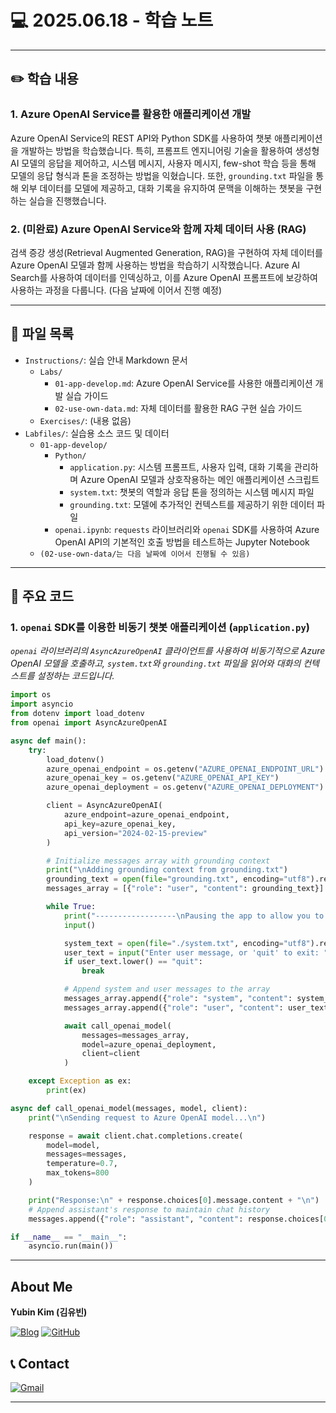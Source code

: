 # 💻 2025.06.18 - 학습 노트

---

## ✏️ 학습 내용

### 1. Azure OpenAI Service를 활용한 애플리케이션 개발

Azure OpenAI Service의 REST API와 Python SDK를 사용하여 챗봇 애플리케이션을 개발하는 방법을 학습했습니다. 특히, 프롬프트 엔지니어링 기술을 활용하여 생성형 AI 모델의 응답을 제어하고, 시스템 메시지, 사용자 메시지, few-shot 학습 등을 통해 모델의 응답 형식과 톤을 조정하는 방법을 익혔습니다. 또한, `grounding.txt` 파일을 통해 외부 데이터를 모델에 제공하고, 대화 기록을 유지하여 문맥을 이해하는 챗봇을 구현하는 실습을 진행했습니다.

### 2. (미완료) Azure OpenAI Service와 함께 자체 데이터 사용 (RAG)

검색 증강 생성(Retrieval Augmented Generation, RAG)을 구현하여 자체 데이터를 Azure OpenAI 모델과 함께 사용하는 방법을 학습하기 시작했습니다. Azure AI Search를 사용하여 데이터를 인덱싱하고, 이를 Azure OpenAI 프롬프트에 보강하여 사용하는 과정을 다룹니다. (다음 날짜에 이어서 진행 예정)

---

## 📁 파일 목록

- `Instructions/`: 실습 안내 Markdown 문서
  - `Labs/`
    - `01-app-develop.md`: Azure OpenAI Service를 사용한 애플리케이션 개발 실습 가이드
    - `02-use-own-data.md`: 자체 데이터를 활용한 RAG 구현 실습 가이드
  - `Exercises/`: (내용 없음)
- `Labfiles/`: 실습용 소스 코드 및 데이터
  - `01-app-develop/`
    - `Python/`
      - `application.py`: 시스템 프롬프트, 사용자 입력, 대화 기록을 관리하며 Azure OpenAI 모델과 상호작용하는 메인 애플리케이션 스크립트
      - `system.txt`: 챗봇의 역할과 응답 톤을 정의하는 시스템 메시지 파일
      - `grounding.txt`: 모델에 추가적인 컨텍스트를 제공하기 위한 데이터 파일
    - `openai.ipynb`: `requests` 라이브러리와 `openai` SDK를 사용하여 Azure OpenAI API의 기본적인 호출 방법을 테스트하는 Jupyter Notebook
  - `(02-use-own-data/는 다음 날짜에 이어서 진행될 수 있음)`

---

## 📌 주요 코드

### 1. `openai` SDK를 이용한 비동기 챗봇 애플리케이션 (`application.py`)

*`openai` 라이브러리의 `AsyncAzureOpenAI` 클라이언트를 사용하여 비동기적으로 Azure OpenAI 모델을 호출하고, `system.txt`와 `grounding.txt` 파일을 읽어와 대화의 컨텍스트를 설정하는 코드입니다.*

```python
import os
import asyncio
from dotenv import load_dotenv
from openai import AsyncAzureOpenAI

async def main():
    try:
        load_dotenv()
        azure_openai_endpoint = os.getenv("AZURE_OPENAI_ENDPOINT_URL")
        azure_openai_key = os.getenv("AZURE_OPENAI_API_KEY")
        azure_openai_deployment = os.getenv("AZURE_OPENAI_DEPLOYMENT")

        client = AsyncAzureOpenAI(
            azure_endpoint=azure_openai_endpoint,
            api_key=azure_openai_key,
            api_version="2024-02-15-preview"
        )

        # Initialize messages array with grounding context
        print("\nAdding grounding context from grounding.txt")
        grounding_text = open(file="grounding.txt", encoding="utf8").read().strip()
        messages_array = [{"role": "user", "content": grounding_text}]

        while True:
            print("------------------\nPausing the app to allow you to change the system prompt.\nPress enter to continue...")
            input()

            system_text = open(file="./system.txt", encoding="utf8").read().strip()
            user_text = input("Enter user message, or 'quit' to exit: ")
            if user_text.lower() == "quit":
                break

            # Append system and user messages to the array
            messages_array.append({"role": "system", "content": system_text})
            messages_array.append({"role": "user", "content": user_text})

            await call_openai_model(
                messages=messages_array,
                model=azure_openai_deployment,
                client=client
            )

    except Exception as ex:
        print(ex)

async def call_openai_model(messages, model, client):
    print("\nSending request to Azure OpenAI model...\n")

    response = await client.chat.completions.create(
        model=model,
        messages=messages,
        temperature=0.7,
        max_tokens=800
    )

    print("Response:\n" + response.choices[0].message.content + "\n")
    # Append assistant's response to maintain chat history
    messages.append({"role": "assistant", "content": response.choices[0].message.content})

if __name__ == "__main__":
    asyncio.run(main())
```

---

## About Me

**Yubin Kim (김유빈)**

[![Blog](https://img.shields.io/badge/Blog-FF5722?style=for-the-badge&logo=blogger&logoColor=white)](https://cases.tistory.com/)
<a href="https://github.com/yubi0210"><img src="https://img.shields.io/badge/GitHub-181717?style=for-the-badge&logo=github&logoColor=white" alt="GitHub"/></a>

## 📞 Contact
[![Gmail](https://img.shields.io/badge/ubinn0210@gmail.com-D14836?style=for-the-badge&logo=gmail&logoColor=white)](ubinn0210@gmail.com)


---

```